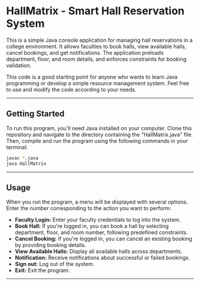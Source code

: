 # HallMatrix - Smart Hall Reservation System

This is a simple Java console application for managing hall reservations in a college environment. It allows faculties to book halls, view available halls, cancel bookings, and get notifications. The application preloads department, floor, and room details, and enforces constraints for booking validation.

This code is a good starting point for anyone who wants to learn Java programming or develop a simple resource management system. Feel free to use and modify the code according to your needs.

---

## Getting Started

To run this program, you'll need Java installed on your computer. Clone this repository and navigate to the directory containing the "HallMatrix.java" file. Then, compile and run the program using the following commands in your terminal:

```bash
javac *.java
java HallMatrix
```

---

## Usage

When you run the program, a menu will be displayed with several options. Enter the number corresponding to the action you want to perform:

- **Faculty Login:** Enter your faculty credentials to log into the system.
- **Book Hall:** If you're logged in, you can book a hall by selecting department, floor, and room number, following predefined constraints.
- **Cancel Booking:** If you're logged in, you can cancel an existing booking by providing booking details.
- **View Available Halls:** Display all available halls across departments.
- **Notification:** Receive notifications about successful or failed bookings.
- **Sign out:** Log out of the system.
- **Exit:** Exit the program.

---

